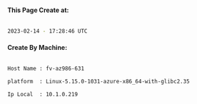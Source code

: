 
   
#### This Page Create at:

```bash

2023-02-14 - 17:28:46 UTC

```

#### Create By Machine:

```bash

Host Name : fv-az986-631

platform  : Linux-5.15.0-1031-azure-x86_64-with-glibc2.35

Ip Local  : 10.1.0.219

```

